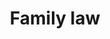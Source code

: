 ---
layout: category
category: family-law
title: Family law
description: Navigate the complexities of family law with our guidance. From divorce to child custody, we offer legal advice and representation for all family law matters.
permalink: /family-law/
---